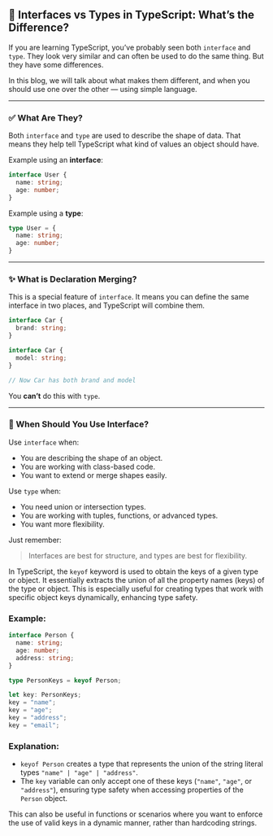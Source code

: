 
## 🧾 Interfaces vs Types in TypeScript: What’s the Difference?

If you are learning TypeScript, you’ve probably seen both `interface` and `type`. They look very similar and can often be used to do the same thing. But they have some differences.

In this blog, we will talk about what makes them different, and when you should use one over the other — using simple language.

---

### ✅ What Are They?

Both `interface` and `type` are used to describe the shape of data. That means they help tell TypeScript what kind of values an object should have.

Example using an **interface**:

```ts
interface User {
  name: string;
  age: number;
}
```

Example using a **type**:

```ts
type User = {
  name: string;
  age: number;
}
```

---

### ✨ What is Declaration Merging?

This is a special feature of `interface`. It means you can define the same interface in two places, and TypeScript will combine them.

```ts
interface Car {
  brand: string;
}

interface Car {
  model: string;
}

// Now Car has both brand and model
```

You **can’t** do this with `type`.

---

### 🧠 When Should You Use Interface?

Use `interface` when:

* You are describing the shape of an object.
* You are working with class-based code.
* You want to extend or merge shapes easily.

Use `type` when:

* You need union or intersection types.
* You are working with tuples, functions, or advanced types.
* You want more flexibility.

Just remember:
> Interfaces are best for structure, and types are best for flexibility.





In TypeScript, the `keyof` keyword is used to obtain the keys of a given type or object. It essentially extracts the union of all the property names (keys) of the type or object. This is especially useful for creating types that work with specific object keys dynamically, enhancing type safety.

### Example:

```typescript
interface Person {
  name: string;
  age: number;
  address: string;
}

type PersonKeys = keyof Person; 

let key: PersonKeys;
key = "name";    
key = "age";     
key = "address"; 
key = "email";   
```

### Explanation:

* `keyof Person` creates a type that represents the union of the string literal types `"name" | "age" | "address"`.
* The `key` variable can only accept one of these keys (`"name"`, `"age"`, or `"address"`), ensuring type safety when accessing properties of the `Person` object.

This can also be useful in functions or scenarios where you want to enforce the use of valid keys in a dynamic manner, rather than hardcoding strings.
